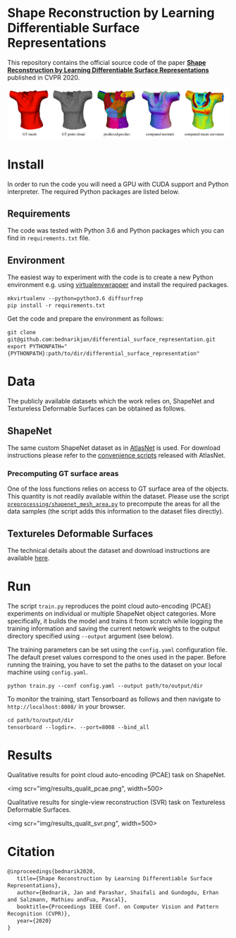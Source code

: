 # Shape Reconstruction by Learning Differentiable Surface Representations

This repository contains the official source code of the paper [**Shape 
Reconstruction by Learning Differentiable Surface Representations**](https://arxiv.org/abs/1911.11227) 
published in CVPR 2020.

![teaser](img/teaser.png "teaser")

 # Install
 
 In order to run the code you will need a GPU with CUDA support and Python 
 interpreter. The required Python packages are listed below.  
 
 ## Requirements

The code was tested with Python 3.6 and Python packages which you can find in 
`requirements.txt` file. 

## Environment

The easiest way to experiment with the code is to 
create a new Python environment e.g. using 
[virtualenvwrapper](https://virtualenvwrapper.readthedocs.io/en/latest/) 
and install the required packages.

```
mkvirtualenv --python=python3.6 diffsurfrep
pip install -r requirements.txt
```

Get the code and prepare the environment as follows:

```
git clone git@github.com:bednarikjan/differential_surface_representation.git
export PYTHONPATH="{PYTHONPATH}:path/to/dir/differential_surface_representation"
```


 
 # Data
 
 The publicly available datasets which the work relies on, ShapeNet and 
 Textureless Deformable Surfaces can be obtained as follows.
 
 ## ShapeNet
 The same custom ShapeNet dataset as in 
 [AtlasNet](https://github.com/ThibaultGROUEIX/AtlasNet) 
 is used. For download instructions please refer to the 
 [convenience scripts](https://github.com/ThibaultGROUEIX/AtlasNet/tree/master/dataset)
 released with AtlasNet.
 
 ### Precomputing GT surface areas
 One of the loss functions relies on access to GT surface area of the objects. 
 This quantity is not readily available within the dataset. Please use the 
 script [`preprocessing/shapenet_mesh_area.py`]() to precompute the areas for 
 all the data samples (the script adds this information to the dataset files 
 directly).
 
 ## Textureles Deformable Surfaces
 The technical details about the dataset and download instructions are 
 available [here](https://www.epfl.ch/labs/cvlab/data/texless-defsurf-data/).
 
 
 # Run
 
 The script `train.py` reproduces the point cloud auto-encoding (PCAE) 
 experiments on individual or multiple ShapeNet object categories. More 
 specifically, it builds the model and trains it from scratch while logging
 the training information and saving the current netowrk weights to the output
 directory specified using `--output` argument (see below). 
 
 The training parameters can be set using the `config.yaml` configuration file. 
 The default preset values correspond to the ones used in the paper. Before 
 running the training, you have to set the paths to the dataset on your local
 machine using `config.yaml`.
 
 ```
python train.py --conf config.yaml --output path/to/output/dir
```

To monitor the training, start Tensorboard as follows and then navigate to 
`http://localhost:8008/` in your browser.

```
cd path/to/output/dir
tensorboard --logdir=. --port=8008 --bind_all
```
 
 # Results
 
 Qualitative results for point cloud auto-encoding (PCAE) task on ShapeNet.
 
 <img scr="img/results_qualit_pcae.png", width=500>
 
 Qualitative results for single-view reconstruction (SVR) task on Textureless 
 Deformable Surfaces.

 <img scr="img/results_qualit_svr.png", width=500>
 
 # Citation
 
 ```
@inproceedings{bednarik2020,
    title={Shape Reconstruction by Learning Differentiable Surface Representations},
    author={Bednarik, Jan and Parashar, Shaifali and Gundogdu, Erhan and Salzmann, Mathieu andFua, Pascal},
    booktitle={Proceedings IEEE Conf. on Computer Vision and Pattern Recognition (CVPR)},
    year={2020}
}
```
 
